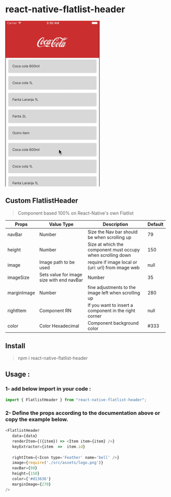 # react-native-flatlist-header

![SliderBox](assets/demo.gif)

## Custom FlatlistHeader
> Component based 100% on React-Native's own Flatlist

| Props | Value Type | Description | Default |
|--|--|--|--|
| navBar | Number | Size the Nav bar should be when scrolling up | 79 |
| height | Number | Size at which the component must occupy when scrolling down  | 150 |
| image | Image path to be used | require if image local or {uri: url} from image web | null |
| imageSize | Sets value for image size with end navBar | Number | 35 |
| marginImage | Number | fine adjustments to the image left when scrolling up | 280 |
| rightItem | Component RN | If you want to insert a component in the right corner | null |
| color | Color Hexadecimal | Component background color | #333 |

## Install
> npm i react-native-flatlist-header

## Usage :
### 1- add below import in your code :
```js
import { FlatlistHeader } from "react-native-flatlist-header";
```
### 2- Define the props according to the documentation above or copy the example below.

```js
<FlatlistHeader
   data={data}
   renderItem={({item}) => <Item item={item} />}
   keyExtractor={item  =>  item.id}
   
   rightItem={<Icon type='Feather' name='bell' />}
   image={require('./src/assets/logo.png')}
   navBar={80}
   height={150}
   color={'#d13636'}
   marginImage={270}
/>
```
